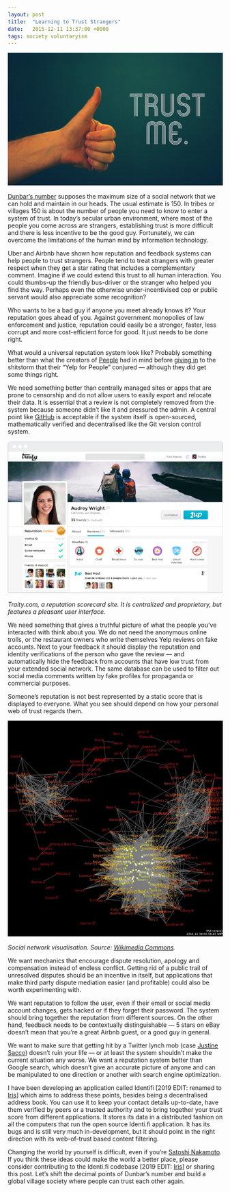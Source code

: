 ```yaml
---
layout: post
title:  "Learning to Trust Strangers"
date:   2015-12-11 13:37:00 +0000
tags: society voluntaryism
---
```

![Trust me](/assets/images/posts/trust-me.jpeg)

[Dunbar’s number](https://en.wikipedia.org/wiki/Dunbar%27s_number) supposes the maximum size of a social network that we can hold and maintain in our heads. The usual estimate is 150. In tribes or villages 150 is about the number of people you need to know to enter a system of trust. In today’s secular urban environment, where most of the people you come across are strangers, establishing trust is more difficult and there is less incentive to be the good guy. Fortunately, we can overcome the limitations of the human mind by information technology.

Uber and Airbnb have shown how reputation and feedback systems can help people to trust strangers. People tend to treat strangers with greater respect when they get a star rating that includes a complementary comment.
Imagine if we could extend this trust to all human interaction. You could thumbs-up the friendly bus-driver or the stranger who helped you find the way. Perhaps even the otherwise under-incentivised cop or public servant would also appreciate some recognition?

Who wants to be a bad guy if anyone you meet already knows it? Your reputation goes ahead of you. Against government monopolies of law enforcement and justice, reputation could easily be a stronger, faster, less corrupt and more cost-efficient force for good. It just needs to be done right.

What would a universal reputation system look like? Probably something better than what the creators of [Peeple](https://www.washingtonpost.com/news/the-intersect/wp/2015/09/30/everyone-you-know-will-be-able-to-rate-you-on-the-terrifying-yelp-for-people-whether-you-want-them-to-or-not/) had in mind before [giving in](https://www.washingtonpost.com/news/the-intersect/wp/2015/10/05/after-internet-backlash-peeple-co-founder-will-revise-her-app-to-make-it-positive/) to the shitstorm that their “Yelp for People” conjured — although they did get some things right.

We need something better than centrally managed sites or apps that are prone to censorship and do not allow users to easily export and relocate their data. It is essential that a review is not completely removed from the system because someone didn’t like it and pressured the admin. A central point like [GitHub](https://en.wikipedia.org/wiki/GitHub) is acceptable if the system itself is open-sourced, mathematically verified and decentralised like the Git version control system.

![Traity.com](/assets/images/posts/traity.png)

*Traity.com, a reputation scorecard site. It is centralized and proprietary, but features a pleasant user interface.*

We need something that gives a truthful picture of what the people you’ve interacted with think about you. We do not need the anonymous online trolls, or the restaurant owners who write themselves Yelp reviews on fake accounts. Next to your feedback it should display the reputation and identity verifications of the person who gave the review — and automatically hide the feedback from accounts that have low trust from your extended social network. The same database can be used to filter out social media comments written by fake profiles for propaganda or commercial purposes.

Someone’s reputation is not best represented by a static score that is displayed to everyone. What you see should depend on how your personal web of trust regards them.

![Social network visualisation](/assets/images/posts/social-network-visualization.jpeg)

*Social network visualisation. Source: [Wikimedia Commons](https://commons.wikimedia.org/wiki/File:Kencf0618FacebookNetwork.jpg).*

We want mechanics that encourage dispute resolution, apology and compensation instead of endless conflict. Getting rid of a public trail of unresolved disputes should be an incentive in itself, but applications that make third party dispute mediation easier (and profitable) could also be worth experimenting with.

We want reputation to follow the user, even if their email or social media account changes, gets hacked or if they forget their password. The system should bring together the reputation from different sources. On the other hand, feedback needs to be contextually distinguishable — 5 stars on eBay doesn’t mean that you’re a great Airbnb guest, or a good guy in general.

We want to make sure that getting hit by a Twitter lynch mob (case [Justine Sacco](http://www.nytimes.com/2015/02/15/magazine/how-one-stupid-tweet-ruined-justine-saccos-life.html)) doesn’t ruin your life — or at least the system shouldn’t make the current situation any worse. We want a reputation system better than Google search, which doesn’t give an accurate picture of anyone and can be manipulated to one direction or another with search engine optimization.

I have been developing an application called Identifi [2019 EDIT: renamed to [Iris](https://github.com/irislib/iris)] which aims to address these points, besides being a decentralised address book. You can use it to keep your contact details up-to-date, have them verified by peers or a trusted authority and to bring together your trust score from different applications. It stores its data in a distributed fashion on all the computers that run the open source Identi.fi application. It has its bugs and is still very much in-development, but it should point in the right direction with its web-of-trust based content filtering.

Changing the world by yourself is difficult, even if you’re [Satoshi Nakamoto](https://en.wikipedia.org/wiki/Satoshi_Nakamoto). If you think these ideas could make the world a better place, please consider contributing to the Identi.fi codebase [2019 EDIT: [Iris](https://github.com/irislib/iris)] or sharing this post. Let’s shift the decimal points of Dunbar’s number and build a global village society where people can trust each other again.

